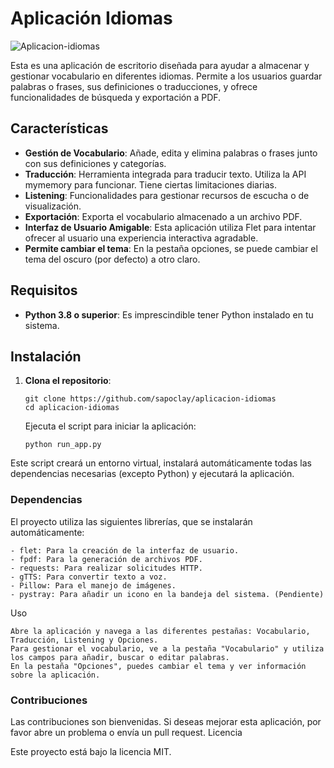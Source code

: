 # Aplicación Idiomas

![Aplicacion-idiomas](https://github.com/user-attachments/assets/42dba7d1-df5a-493b-9a03-83ea0a6c7e2c)

Esta es una aplicación de escritorio diseñada para ayudar a almacenar y gestionar vocabulario en diferentes idiomas. Permite a los usuarios guardar palabras o frases, sus definiciones o traducciones, y ofrece funcionalidades de búsqueda y exportación a PDF.

## Características

- **Gestión de Vocabulario**: Añade, edita y elimina palabras o frases junto con sus definiciones y categorías.
- **Traducción**: Herramienta integrada para traducir texto. Utiliza la API mymemory para funcionar. Tiene ciertas limitaciones diarias.
- **Listening**: Funcionalidades para gestionar recursos de escucha o de visualización.
- **Exportación**: Exporta el vocabulario almacenado a un archivo PDF.
- **Interfaz de Usuario Amigable**: Esta aplicación utiliza Flet para intentar ofrecer al usuario una experiencia interactiva agradable.
- **Permite cambiar el tema**: En la pestaña opciones, se puede cambiar el tema del oscuro (por defecto) a otro claro.

## Requisitos

- **Python 3.8 o superior**: Es imprescindible tener Python instalado en tu sistema.

## Instalación

1. **Clona el repositorio**:
   ```
   git clone https://github.com/sapoclay/aplicacion-idiomas
   cd aplicacion-idiomas
   ```

    Ejecuta el script para iniciar la aplicación:

    ```
    python run_app.py
    ```

Este script creará un entorno virtual, instalará automáticamente todas las dependencias necesarias (excepto Python) y ejecutará la aplicación.

### Dependencias

El proyecto utiliza las siguientes librerías, que se instalarán automáticamente:

    - flet: Para la creación de la interfaz de usuario.
    - fpdf: Para la generación de archivos PDF.
    - requests: Para realizar solicitudes HTTP.
    - gTTS: Para convertir texto a voz.
    - Pillow: Para el manejo de imágenes.
    - pystray: Para añadir un icono en la bandeja del sistema. (Pendiente)

Uso

    Abre la aplicación y navega a las diferentes pestañas: Vocabulario, Traducción, Listening y Opciones.
    Para gestionar el vocabulario, ve a la pestaña "Vocabulario" y utiliza los campos para añadir, buscar o editar palabras.
    En la pestaña "Opciones", puedes cambiar el tema y ver información sobre la aplicación.

### Contribuciones

Las contribuciones son bienvenidas. Si deseas mejorar esta aplicación, por favor abre un problema o envía un pull request.
Licencia

Este proyecto está bajo la licencia MIT.
